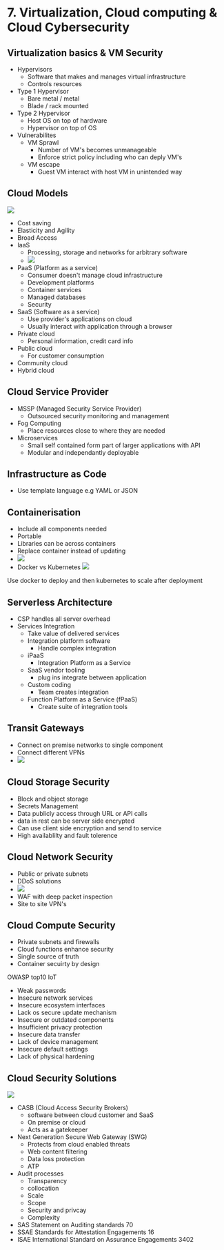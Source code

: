 # 7. Virtualization, Cloud computing & Cloud Cybersecurity

## Virtualization basics & VM Security
- Hypervisors
	- Software that makes and manages virtual infrastructure
	- Controls resources
- Type 1 Hypervisor
	- Bare metal / metal
	- Blade / rack mounted
- Type 2 Hypervisor
	- Host OS on top of hardware
	- Hypervisor on top of OS
- Vulnerabilites
	- VM Sprawl
		- Number of VM's becomes unmanageable
		- Enforce strict policy including who can deply VM's
	- VM  escape
		- Guest VM interact with host VM in unintended way

## Cloud Models
![](ZZ%20-%20Pasted%20Images/Pasted%20image%2020221011064719.png)
- Cost saving 
- Elasticity and Agility
- Broad Access
- IaaS
	- Processing, storage and networks for arbitrary software
	- ![](ZZ%20-%20Pasted%20Images/Pasted%20image%2020221011064445.png)
- PaaS (Platform as a service)
	- Consumer doesn't manage cloud infrastructure
	- Development platforms
	- Container services
	- Managed databases
	- Security
- SaaS (Software as a service)
	- Use provider's applications on cloud
	- Usually interact with application through a browser
- Private cloud
	- Personal information, credit card info
- Public cloud
	- For customer consumption
- Community cloud
- Hybrid cloud

## Cloud Service Provider
- MSSP (Managed Security Service Provider)
	- Outsourced security monitoring and management
- Fog Computing
	- Place resources close to where they are needed
- Microservices
	- Small self contained form part of larger applications with API
	- Modular and independantly deployable

## Infrastructure as Code
- Use template language e.g YAML or JSON

## Containerisation
- Include all components needed
- Portable
- Libraries can be across containers
- Replace container instead of updating
- ![](ZZ%20-%20Pasted%20Images/Pasted%20image%2020221011073438.png)
- Docker vs Kubernetes
	![](ZZ%20-%20Pasted%20Images/Pasted%20image%2020221011073527.png)

Use docker to deploy and then kubernetes to scale after deployment

## Serverless Architecture
- CSP handles all server overhead
- Services Integration
	- Take value of delivered services
	- Integration platform software
		- Handle complex integration
	- iPaaS
		- Integration Platform as a Service
	- SaaS vendor tooling
		- plug ins integrate between application
	- Custom coding
		- Team creates integration
	- Function Platform as a Service (fPaaS)
		- Create suite of integration tools

## Transit Gateways
- Connect on premise networks to single component
- Connect different VPNs
- ![](ZZ%20-%20Pasted%20Images/Pasted%20image%2020221011074047.png)

## Cloud Storage Security
- Block and object storage
- Secrets Management
- Data publicly access through URL or API calls
- data in rest can be server side encrypted
- Can use client side encryption and send to service
- High availablilty and fault tolerence

## Cloud Network Security
- Public or private subnets
- DDoS solutions
- ![](ZZ%20-%20Pasted%20Images/Pasted%20image%2020221011080841.png)
- WAF with deep packet inspection
- Site to site VPN's

## Cloud Compute Security
- Private subnets and firewalls
- Cloud functions enhance security
- Single source of truth
- Container secuirty by design

OWASP top10 IoT
- Weak passwords
- Insecure network services
- Insecure ecosystem interfaces
- Lack os secure update mechanism
- Insecure or outdated components
- Insufficient privacy protection
- Insecure data transfer
- Lack of device management
- Insecure default settings
- Lack of physical hardening

## Cloud Security Solutions
![](ZZ%20-%20Pasted%20Images/Pasted%20image%2020221011083656.png)

- CASB (Cloud Access Security Brokers)
	- software between cloud customer and SaaS
	- On premise or cloud
	- Acts as a gatekeeper
- Next Generation Secure Web Gateway (SWG)
	- Protects from cloud enabled threats
	- Web content filtering
	- Data loss protection
	- ATP
- Audit processes
	- Transparency
	- collocation
	- Scale
	- Scope
	- Security and privcay
	- Complexity
- SAS Statement on Auditing standards 70
- SSAE Standards for Attestation Engagements 16
- ISAE International Standard on Assurance Engagements 3402
